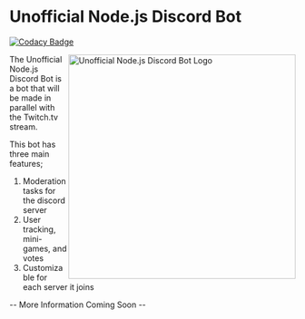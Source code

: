 # Unofficial Node.js Discord Bot

[![Codacy Badge](https://api.codacy.com/project/badge/Grade/9f4680bdad754903a5a4f13aadb164f7)](https://app.codacy.com/app/mcaustin1/Unofficial-Node.js-Discord-Bot?utm_source=github.com&utm_medium=referral&utm_content=mcaustin1/Unofficial-Node.js-Discord-Bot&utm_campaign=badger)


<img src="https://i.imgur.com/QpIzAFm.png"
 width="400" height="396" alt="Unofficial Node.js Discord Bot Logo" title="Logo" align="right" />

The Unofficial Node.js Discord Bot is a bot that will be made in parallel with the Twitch.tv stream.

This bot has three main features;

1. Moderation tasks for the discord server
2. User tracking, mini-games, and votes
3. Customizable for each server it joins

-- More Information Coming Soon --
